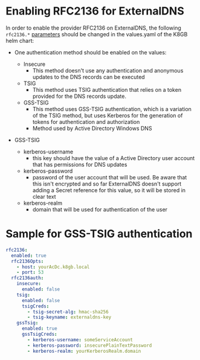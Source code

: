 # Enabling RFC2136 for ExternalDNS

In order to enable the provider RFC2136 on ExternalDNS, the following `rfc2136.*` [parameters](https://github.com/k8gb-io/k8gb/blob/master/chart/k8gb/README.md#values) should be changed in the values.yaml of the K8GB helm chart:

* One authentication method should be enabled on the values:
  * Insecure
    * This method doesn't use any authentication and anonymous updates to the DNS records can be executed
  * TSIG
    * This method uses TSIG authentication that relies on a token provided for the DNS records update.
  * GSS-TSIG
    * This method uses GSS-TSIG authentication, which is a variation of the TSIG method, but uses Kerberos for the generation of tokens for authentication and authorization
    * Method used by Active Directory Windows DNS

* GSS-TSIG
  * kerberos-username
    * this key should have the value of a Active Directory user account that has permissions for DNS updates
  * kerberos-password
    * password of the user account that will be used. Be aware that this isn't encrypted and so far ExternalDNS doesn't support adding a Secret reference for this value, so it will be stored in clear text
  * kerberos-realm
    * domain that will be used for authentication of the user

# Sample for GSS-TSIG authentication

```yaml
rfc2136:
  enabled: true
  rfc2136Opts:
    - host: yourAcDc.k8gb.local
    - port: 53
  rfc2136auth:
    insecure:
      enabled: false
    tsig:
      enabled: false
      tsigCreds:
        - tsig-secret-alg: hmac-sha256
        - tsig-keyname: externaldns-key
    gssTsig:
      enabled: true
      gssTsigCreds:
        - kerberos-username: someServiceAccount
        - kerberos-password: insecurePlainTextPassword
        - kerberos-realm: yourKerberosRealm.domain
```
